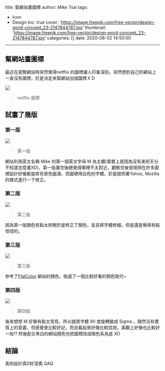 title: 幫網站畫圖標
author: Mike Tsai
tags:
  - Icon
  - Design
toc: true
cover: 'https://image.freepik.com/free-vector/design-word-concept_23-2147844787.jpg'
thumbnail: 'https://image.freepik.com/free-vector/design-word-concept_23-2147844787.jpg'
categories: []
date: 2020-08-02 14:50:00
---

## 幫網站畫圖標

最近在瀏覽網站時突然覺得netflix 的圖標讓人印象深刻，突然想到自己的網站上一直沒有圖標，於是決定來幫網站加個圖標ＸＤ

<!-- more -->

![](https://d2.alternativeto.net/dist/icons/netflix_98388.png?width=64&height=64&mode=crop&upscale=false)
> netflix 圖標


## 試畫了幾版

### 第一版
![](https://i.imgur.com/FBEycn2.png)
> 第一版

網站利用英文名稱 Mike 的第一個英文字母 M 為主體(事實上是因為沒有美術天分不知道怎麼畫XD)，第一版畫完後總覺得哪裡不太對近，觀察完後發現現在許多圖標設計好像都是將背景色圖滿，而圖標用白色的字體，於是就照著Yahoo, Mozilla 的樣式進行一下修正。
<!--more-->

### 第二版
![](https://i.imgur.com/vVujQIO.png)
> 第二版

因為第一版顏色有點太刺眼於是修正了顏色，並且將字體修細，但是還是覺得有點怪怪的。

### 第三版
![](https://i.imgur.com/2LusaG9.png)
> 第三版

參考了[FlatColor](https://flatuicolors.com/palette/ca) 網站的顏色，挑選了一個比較好看的顏色取代~

### 第四版
![](https://i.imgur.com/QSHPJUz.png)
> 第四版

後來想想 M 好像有點太常見，所以就將字體 90 度旋轉變成 Sigma ，隨然沒有實質上的意義，但感覺會比較好記，而且看起來好像比較炫炮，美觀上好像也比較好一些!? 然後配合黑白的網站顏色也把圖標改成暗色系為底 XD


## 結論
美術設計真D好深奧 QAQ

